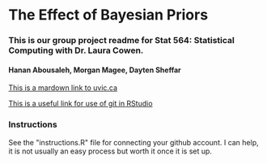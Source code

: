 # The Effect of Bayesian Priors
### This is our group project readme for Stat 564: Statistical Computing with Dr. Laura Cowen.

#### Hanan Abousaleh, Morgan Magee, Dayten Sheffar

[This is a mardown link to uvic.ca](https://uvic.ca)

[This is a useful link for use of git in RStudio](https://r-bio.github.io/intro-git-rstudio/)

### Instructions

See the "instructions.R" file for connecting your github account. I can help, it is not usually an easy process but worth it once it is set up.